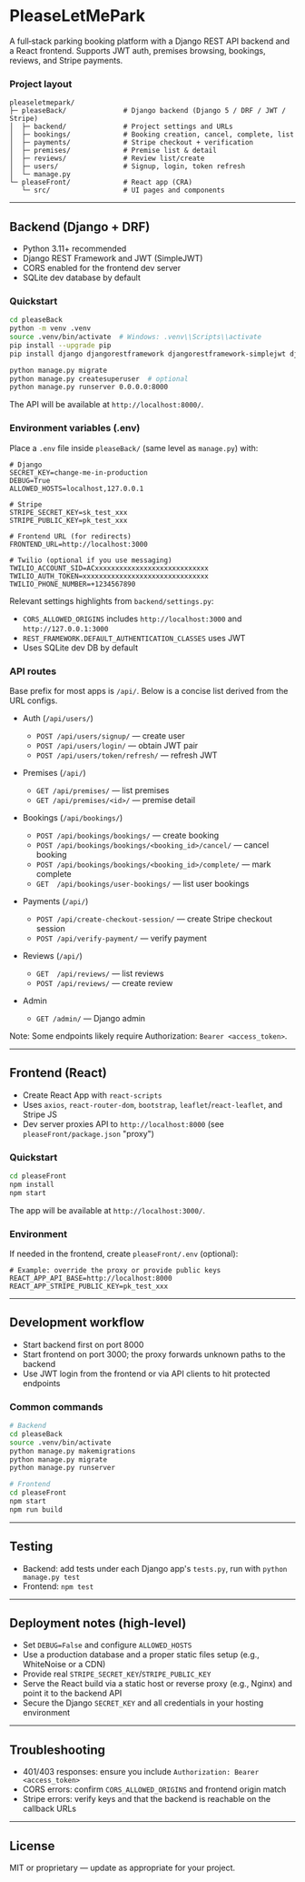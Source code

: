# PleaseLetMePark

A full‑stack parking booking platform with a Django REST API backend and a React frontend. Supports JWT auth, premises browsing, bookings, reviews, and Stripe payments.

### Project layout
```
pleaseletmepark/
├─ pleaseBack/              # Django backend (Django 5 / DRF / JWT / Stripe)
│  ├─ backend/              # Project settings and URLs
│  ├─ bookings/             # Booking creation, cancel, complete, list
│  ├─ payments/             # Stripe checkout + verification
│  ├─ premises/             # Premise list & detail
│  ├─ reviews/              # Review list/create
│  ├─ users/                # Signup, login, token refresh
│  └─ manage.py
└─ pleaseFront/             # React app (CRA)
   └─ src/                  # UI pages and components
```

---

## Backend (Django + DRF)

- Python 3.11+ recommended
- Django REST Framework and JWT (SimpleJWT)
- CORS enabled for the frontend dev server
- SQLite dev database by default

### Quickstart

```bash
cd pleaseBack
python -m venv .venv
source .venv/bin/activate  # Windows: .venv\\Scripts\\activate
pip install --upgrade pip
pip install django djangorestframework djangorestframework-simplejwt django-cors-headers python-dotenv stripe twilio

python manage.py migrate
python manage.py createsuperuser  # optional
python manage.py runserver 0.0.0.0:8000
```

The API will be available at `http://localhost:8000/`.

### Environment variables (.env)
Place a `.env` file inside `pleaseBack/` (same level as `manage.py`) with:

```env
# Django
SECRET_KEY=change-me-in-production
DEBUG=True
ALLOWED_HOSTS=localhost,127.0.0.1

# Stripe
STRIPE_SECRET_KEY=sk_test_xxx
STRIPE_PUBLIC_KEY=pk_test_xxx

# Frontend URL (for redirects)
FRONTEND_URL=http://localhost:3000

# Twilio (optional if you use messaging)
TWILIO_ACCOUNT_SID=ACxxxxxxxxxxxxxxxxxxxxxxxxxxxx
TWILIO_AUTH_TOKEN=xxxxxxxxxxxxxxxxxxxxxxxxxxxxxxx
TWILIO_PHONE_NUMBER=+1234567890
```

Relevant settings highlights from `backend/settings.py`:
- `CORS_ALLOWED_ORIGINS` includes `http://localhost:3000` and `http://127.0.0.1:3000`
- `REST_FRAMEWORK.DEFAULT_AUTHENTICATION_CLASSES` uses JWT
- Uses SQLite dev DB by default

### API routes
Base prefix for most apps is `/api/`. Below is a concise list derived from the URL configs.

- Auth (`/api/users/`)
  - `POST /api/users/signup/` — create user
  - `POST /api/users/login/` — obtain JWT pair
  - `POST /api/users/token/refresh/` — refresh JWT

- Premises (`/api/`)
  - `GET /api/premises/` — list premises
  - `GET /api/premises/<id>/` — premise detail

- Bookings (`/api/bookings/`)
  - `POST /api/bookings/bookings/` — create booking
  - `POST /api/bookings/bookings/<booking_id>/cancel/` — cancel booking
  - `POST /api/bookings/bookings/<booking_id>/complete/` — mark complete
  - `GET  /api/bookings/user-bookings/` — list user bookings

- Payments (`/api/`)
  - `POST /api/create-checkout-session/` — create Stripe checkout session
  - `POST /api/verify-payment/` — verify payment

- Reviews (`/api/`)
  - `GET  /api/reviews/` — list reviews
  - `POST /api/reviews/` — create review

- Admin
  - `GET /admin/` — Django admin

Note: Some endpoints likely require Authorization: `Bearer <access_token>`.

---

## Frontend (React)

- Create React App with `react-scripts`
- Uses `axios`, `react-router-dom`, `bootstrap`, `leaflet`/`react-leaflet`, and Stripe JS
- Dev server proxies API to `http://localhost:8000` (see `pleaseFront/package.json` "proxy")

### Quickstart

```bash
cd pleaseFront
npm install
npm start
```

The app will be available at `http://localhost:3000/`.

### Environment
If needed in the frontend, create `pleaseFront/.env` (optional):
```env
# Example: override the proxy or provide public keys
REACT_APP_API_BASE=http://localhost:8000
REACT_APP_STRIPE_PUBLIC_KEY=pk_test_xxx
```

---

## Development workflow

- Start backend first on port 8000
- Start frontend on port 3000; the proxy forwards unknown paths to the backend
- Use JWT login from the frontend or via API clients to hit protected endpoints

### Common commands
```bash
# Backend
cd pleaseBack
source .venv/bin/activate
python manage.py makemigrations
python manage.py migrate
python manage.py runserver

# Frontend
cd pleaseFront
npm start
npm run build
```

---

## Testing

- Backend: add tests under each Django app's `tests.py`, run with `python manage.py test`
- Frontend: `npm test`

---

## Deployment notes (high‑level)

- Set `DEBUG=False` and configure `ALLOWED_HOSTS`
- Use a production database and a proper static files setup (e.g., WhiteNoise or a CDN)
- Provide real `STRIPE_SECRET_KEY`/`STRIPE_PUBLIC_KEY`
- Serve the React build via a static host or reverse proxy (e.g., Nginx) and point it to the backend API
- Secure the Django `SECRET_KEY` and all credentials in your hosting environment

---

## Troubleshooting

- 401/403 responses: ensure you include `Authorization: Bearer <access_token>`
- CORS errors: confirm `CORS_ALLOWED_ORIGINS` and frontend origin match
- Stripe errors: verify keys and that the backend is reachable on the callback URLs

---

## License

MIT or proprietary — update as appropriate for your project. 